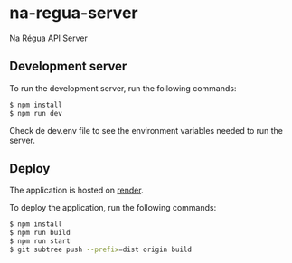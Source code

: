 # na-regua-server

Na Régua API Server

## Development server

To run the development server, run the following commands:

```bash
$ npm install
$ npm run dev
```

Check de dev.env file to see the environment variables needed to run the server.

## Deploy

The application is hosted on [render](https://na-regua-api.onrender.com/). 

To deploy the application, run the following commands:

```bash
$ npm install
$ npm run build
$ npm run start
$ git subtree push --prefix=dist origin build
```

